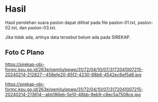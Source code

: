 # Hasil

Hasil perolehan suara paslon dapat dilihat pada file paslon-01.txt, paslon-02.txt, dan paslon-03.txt.

Jika tidak ada, artinya data tersebut belum ada pada SIREKAP.

## Foto C Plano

https://sirekap-obj-formc.kpu.go.id/263e/pemilu/ppwp/31/72/04/10/07/3172041007215-20240214-212827--458efe20-85f2-4230-88b6-4542ec6ef5d6.jpg

https://sirekap-obj-formc.kpu.go.id/263e/pemilu/ppwp/31/72/04/10/07/3172041007215-20240214-213614--abb186eb-5e10-48bb-9eb9-c8ec5a7508ce.jpg
